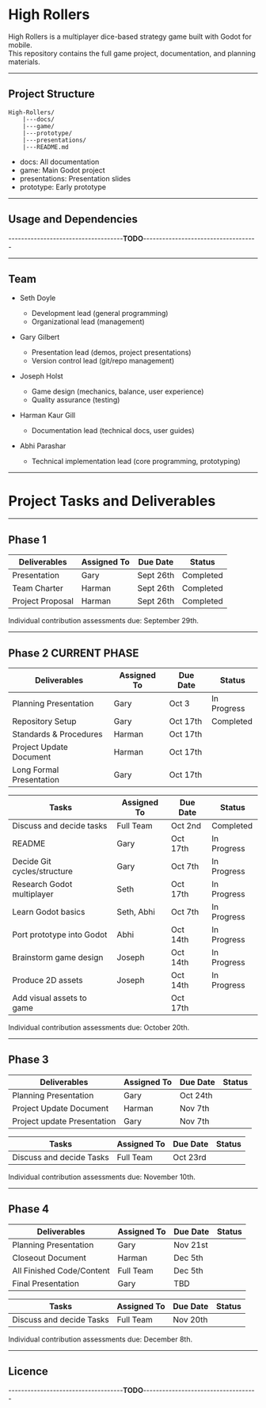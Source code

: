 # High Rollers

High Rollers is a multiplayer dice-based strategy game built with Godot for mobile.  
This repository contains the full game project, documentation, and planning materials.

---

## Project Structure

```text
High-Rollers/
	|---docs/
	|---game/
	|---prototype/
	|---presentations/
	|---README.md
```

- docs: All documentation   
- game: Main Godot project
- presentations: Presentation slides
- prototype: Early prototype 

---

## Usage and Dependencies

------------------------------------**TODO**------------------------------------

---

## Team

- Seth Doyle
	* Development lead (general programming)  
	* Organizational lead (management)  

- Gary Gilbert 
	* Presentation lead (demos, project presentations)  
	* Version control lead (git/repo management)  

- Joseph Holst  
	* Game design (mechanics, balance, user experience)  
	* Quality assurance (testing)  

- Harman Kaur Gill  
	* Documentation lead (technical docs, user guides)  

- Abhi Parashar  
	* Technical implementation lead (core programming, prototyping)


---

# Project Tasks and Deliverables

---

## Phase 1 
| Deliverables                 | Assigned To       | Due Date     | Status       |
|------------------------------|-------------------|--------------|--------------|
| Presentation                 | Gary              | Sept 26th    | Completed    |
| Team Charter                 | Harman            | Sept 26th    | Completed    |
| Project Proposal             | Harman            | Sept 26th    | Completed    |

Individual contribution assessments due: September 29th.

---

## Phase 2                                                           CURRENT PHASE
| Deliverables                 | Assigned To       | Due Date     | Status       |
|------------------------------|-------------------|--------------|--------------|
| Planning Presentation        | Gary              | Oct 3        | In Progress  |
| Repository Setup             | Gary              | Oct 17th     | Completed    |
| Standards & Procedures       | Harman            | Oct 17th     |              |
| Project Update Document      | Harman            | Oct 17th     |              |
| Long Formal Presentation     | Gary              | Oct 17th     |              |

| Tasks                        | Assigned To       | Due Date     | Status       |
|------------------------------|-------------------|--------------|--------------|
| Discuss and decide tasks     | Full Team         | Oct 2nd      | Completed    |
| README                       | Gary              | Oct 17th     | In Progress  |
| Decide Git cycles/structure  | Gary              | Oct 7th      | In Progress  |
| Research Godot multiplayer   | Seth              | Oct 17th     | In Progress  |
| Learn Godot basics           | Seth, Abhi        | Oct 7th      | In Progress  |
| Port prototype into Godot    | Abhi              | Oct 14th     | In Progress  |
| Brainstorm game design       | Joseph            | Oct 14th     | In Progress  |
| Produce 2D assets            | Joseph            | Oct 14th     | In Progress  |
| Add visual assets to game    |                   | Oct 17th     |              |

Individual contribution assessments due: October 20th.

---

## Phase 3 
| Deliverables                 | Assigned To       | Due Date     | Status       |
|------------------------------|-------------------|--------------|--------------|
| Planning Presentation        | Gary              | Oct 24th     |              |
| Project Update Document      | Harman            | Nov 7th      |              |
| Project update Presentation  | Gary              | Nov 7th      |              |

| Tasks                        | Assigned To       | Due Date     | Status       |
|------------------------------|-------------------|--------------|--------------|
| Discuss and decide Tasks     | Full Team         | Oct 23rd     |              |

Individual contribution assessments due: November 10th.

---

## Phase 4 
| Deliverables                 | Assigned To       | Due Date     | Status       |
|------------------------------|-------------------|--------------|--------------|
| Planning Presentation        | Gary              | Nov 21st     |              |
| Closeout Document            | Harman            | Dec 5th      |              |
| All Finished Code/Content    | Full Team         | Dec 5th      |              |
| Final Presentation           | Gary              | TBD          |              |

| Tasks                        | Assigned To       | Due Date     | Status       |
|------------------------------|-------------------|--------------|--------------|
| Discuss and decide Tasks     | Full Team         | Nov 20th     |              |

Individual contribution assessments due: December 8th.

---

## Licence

------------------------------------**TODO**------------------------------------
